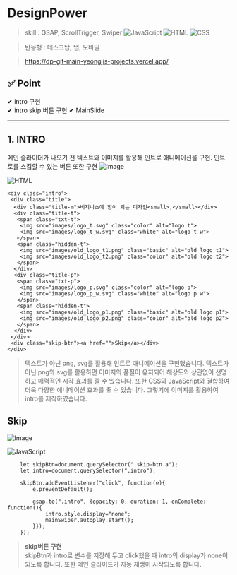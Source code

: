 # DesignPower

> skill :
GSAP, ScrollTrigger, Swiper ![JavaScript](https://img.shields.io/badge/-JavaScript-dc8d2d?style=flat-square&logo=javascript&logoColor=ffffff) ![HTML](https://img.shields.io/badge/-HTML-F05032?style=flat-square&logo=html5&logoColor=ffffff) ![CSS](https://img.shields.io/badge/-CSS-007ACC?style=flat-square&logo=css3) 

> 반응형 : 데스크탑, 탭, 모바일

 >https://dp-git-main-yeongjis-projects.vercel.app/


✅ Point
------------
✔ intro 구현  
✔ intro skip 버튼 구현
✔ MainSlide 

-------------------------------------------------

## 1. INTRO

메인 슬라이더가 나오기 전 텍스트와 이미지를 활용해 인트로 애니메이션을 구현. 인트로를 스킵할 수 있는 버튼 또한 구현
![Image](https://github.com/user-attachments/assets/365ee12c-f0d5-426b-99fc-afa43430af4e)

![HTML](https://img.shields.io/badge/-HTML-F05032?style=flat-square&logo=html5&logoColor=ffffff)   


```
<div class="intro">
 <div class="title">
  <div class="title-m">비지니스에 힘이 되는 디자인<small>,</small></div>
  <div class="title-t">
   <span class="txt-t">
    <img src="images/logo_t.svg" class="color" alt="logo t">
    <img src="images/logo_t_w.svg" class="white" alt="logo t w">
   </span>
   <span class="hidden-t">
    <img src="images/old_logo_t1.png" class="basic" alt="old logo t1">
    <img src="images/old_logo_t2.png" class="color" alt="old logo t2">
   </span>
  </div>
  <div class="title-p">
   <span class="txt-p">
    <img src="images/logo_p.svg" class="color" alt="logo p">
    <img src="images/logo_p_w.svg" class="white" alt="logo p w">
   </span> 
   <span class="hidden-t">
    <img src="images/old_logo_p1.png" class="basic" alt="old logo p1">
    <img src="images/old_logo_p2.png" class="color" alt="old logo p2">
   </span>
  </div>
 </div>
 <div class="skip-btn"><a href="">Skip</a></div>
</div>
```

> 텍스트가 아닌 png, svg를 활용해 인트로 애니메이션을 구현했습니다. 
> 텍스트가 아닌 png와 svg를 활용하면 이미지의 품질이 유지되어 해상도와 상관없이 선명하고 매력적인 시각 효과를 줄 수 있습니다. 
> 또한 CSS와 JavaScript와 결합하여 더욱 다양한 애니메이션 효과를 줄 수 있습니다. 
> 그렇기에 이미지를 활용하여 intro를 제작하였습니다.






## Skip
![Image](https://github.com/user-attachments/assets/7ef99dc5-5ba9-479d-a38f-4a08fca396a1)

![JavaScript](https://img.shields.io/badge/-JavaScript-dc8d2d?style=flat-square&logo=javascript&logoColor=ffffff)

```
	let skipBtn=document.querySelector(".skip-btn a");
	let intro=document.querySelector(".intro");

	skipBtn.addEventListener("click", function(e){
		e.preventDefault();

		gsap.to(".intro", {opacity: 0, duration: 1, onComplete: function(){
			intro.style.display="none";
			mainSwiper.autoplay.start();
		}});
	});

```

>**skip버튼 구현**  
>skipBtn과 intro로 변수를 저장해 두고 click했을 때 intro의 display가 none이 되도록 합니다. 또한 메인 슬라이드가 자동 재생이 시작되도록 합니다.















